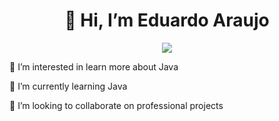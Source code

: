 <h1 align="center">
  👋 Hi, I’m Eduardo Araujo
</h1>
<p align="center">
  <a href="https://www.instagram.com/fonseca_edu21/" alt="Instagram">
  <img src="https://img.shields.io/badge/-Instagram-DF0174?style=for-the-badge&logo=instagram&logoColor=white&link=https://www.instagram.com/fonseca_edu21//"/></a>
<p>
   👀 I’m interested in learn more about Java
</p>
   🌱 I’m currently learning Java
</p>
   💞️ I’m looking to collaborate on professional projects
</p>

<!---
EduAraujo2/EduAraujo2 is a ✨ special ✨ repository because its `README.md` (this file) appears on your GitHub profile.
You can click the Preview link to take a look at your changes.
--->

